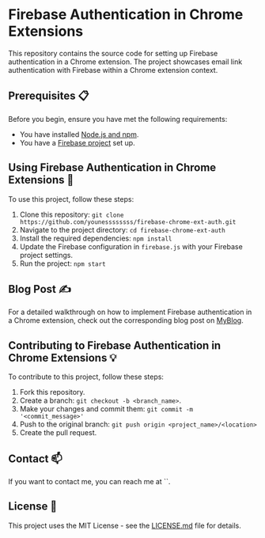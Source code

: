 # Firebase Authentication in Chrome Extensions

This repository contains the source code for setting up Firebase authentication in a Chrome extension. The project showcases email link authentication with Firebase within a Chrome extension context.

## Prerequisites 📋

Before you begin, ensure you have met the following requirements:

- You have installed [Node.js and npm](https://nodejs.org/en/).
- You have a [Firebase project](https://console.firebase.google.com/) set up.

## Using Firebase Authentication in Chrome Extensions 🚀

To use this project, follow these steps:

1. Clone this repository: `git clone https://github.com/younessssssss/firebase-chrome-ext-auth.git`
2. Navigate to the project directory: `cd firebase-chrome-ext-auth`
3. Install the required dependencies: `npm install`
4. Update the Firebase configuration in `firebase.js` with your Firebase project settings.
5. Run the project: `npm start`

## Blog Post ✍️

For a detailed walkthrough on how to implement Firebase authentication in a Chrome extension, check out the corresponding blog post on [MyBlog](https://younessssssss.github.io/).

## Contributing to Firebase Authentication in Chrome Extensions 💡

To contribute to this project, follow these steps:

1. Fork this repository.
2. Create a branch: `git checkout -b <branch_name>`.
3. Make your changes and commit them: `git commit -m '<commit_message>'`
4. Push to the original branch: `git push origin <project_name>/<location>`
5. Create the pull request.

## Contact 📫

If you want to contact me, you can reach me at ``.

## License 📝

This project uses the MIT License - see the [LICENSE.md](LICENSE.md) file for details.

